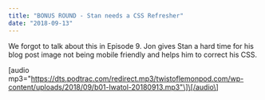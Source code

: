```yaml
---
title: "BONUS ROUND - Stan needs a CSS Refresher"
date: "2018-09-13"
---
```


We forgot to talk about this in Episode 9. Jon gives Stan a hard time for his blog post image not being mobile friendly and helps him to correct his CSS.

\[audio mp3="https://dts.podtrac.com/redirect.mp3/twistoflemonpod.com/wp-content/uploads/2018/09/b01-lwatol-20180913.mp3"\]\[/audio\]
